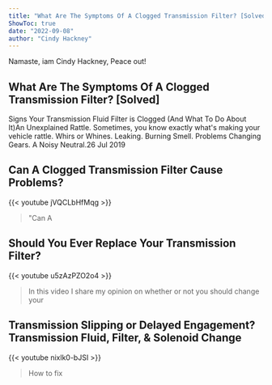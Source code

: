 ```yaml
---
title: "What Are The Symptoms Of A Clogged Transmission Filter? [Solved]"
ShowToc: true 
date: "2022-09-08"
author: "Cindy Hackney" 
---
```


Namaste, iam Cindy Hackney, Peace out!
## What Are The Symptoms Of A Clogged Transmission Filter? [Solved]
 Signs Your Transmission Fluid Filter is Clogged (And What To Do About It)An Unexplained Rattle. Sometimes, you know exactly what's making your vehicle rattle. 
 Whirs or Whines. 
 Leaking. 
 Burning Smell. 
 Problems Changing Gears. 
 A Noisy Neutral.26 Jul 2019

## Can A Clogged Transmission Filter Cause Problems?
{{< youtube jVQCLbHfMqg >}}
>"Can A 

## Should You Ever Replace Your Transmission Filter?
{{< youtube u5zAzPZO2o4 >}}
>In this video I share my opinion on whether or not you should change your 

## Transmission Slipping or Delayed Engagement? Transmission Fluid, Filter, & Solenoid Change
{{< youtube nixlk0-bJSI >}}
>How to fix 

